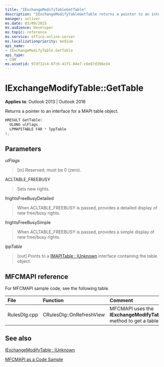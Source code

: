```yaml
---
title: "IExchangeModifyTableGetTable"
description: "IExchangeModifyTableGetTable returns a pointer to an interface for a MAPI table object. This article describes its syntax, parameters, and a sample code."
manager: soliver
ms.date: 03/09/2015
ms.audience: Developer
ms.topic: reference
ms.service: office-online-server
ms.localizationpriority: medium
api_name:
- IExchangeModifyTable.GetTable
api_type:
- COM
ms.assetid: 97df32c4-07c6-41f1-84e7-c6e87d396e34
---
```


# IExchangeModifyTable::GetTable

  
  
**Applies to**: Outlook 2013 | Outlook 2016 
  
Returns a pointer to an interface for a MAPI table object.
  
```cpp
HRESULT GetTable( 
  ULONG ulFlags, 
  LPMAPITABLE FAR * lppTable 
); 

```

## Parameters

 _ulFlags_
  
> [in] Reserved; must be 0 (zero).
    
ACLTABLE_FREEBUSY
  
> Sets new rights.
    
frightsFreeBusyDetailed
  
> When ACLTABLE_FREEBUSY is passed, provides a detailed display of new free/busy rights.
    
frightsFreeBusySimple
  
> When ACLTABLE_FREEBUSY is passed, provides a simple display of new free/busy rights.
    
 _lppTable_
  
> [out] Points to a [IMAPITable : IUnknown](imapitableiunknown.md) interface containing the table object. 
    
## MFCMAPI reference

For MFCMAPI sample code, see the following table.
  
|**File**|**Function**|**Comment**|
|:-----|:-----|:-----|
|RulesDlg.cpp  <br/> |CRulesDlg::OnRefreshView  <br/> |MFCMAPI uses the **IExchangeModifyTable::GetTable** method to get a table of rules. |
   
## See also



[IExchangeModifyTable : IUnknown](iexchangemodifytableiunknown.md)


[MFCMAPI as a Code Sample](mfcmapi-as-a-code-sample.md)

